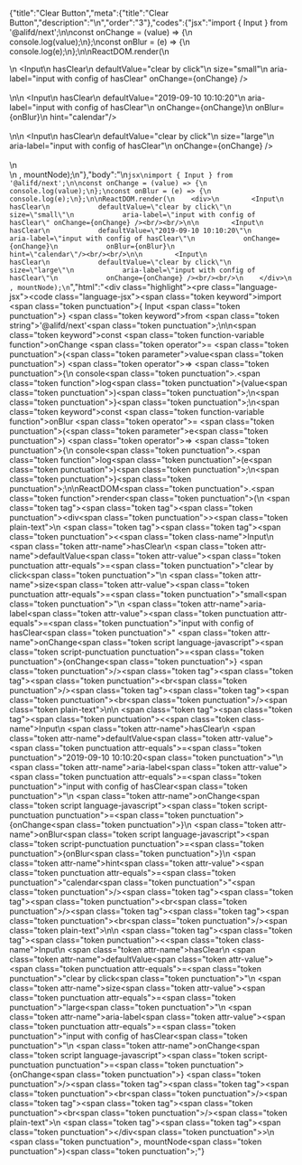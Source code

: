 {"title":"Clear Button","meta":{"title":"Clear Button","description":"\n","order":"3"},"codes":{"jsx":"import { Input } from '@alifd/next';\n\nconst onChange = (value) => {\n    console.log(value);\n};\nconst onBlur = (e) => {\n    console.log(e);\n};\n\nReactDOM.render(\n    <div>\n        <Input\n            hasClear\n            defaultValue=\"clear by click\"\n            size=\"small\"\n            aria-label=\"input with config of hasClear\" onChange={onChange} /><br/><br/>\n\n        <Input\n            hasClear\n            defaultValue=\"2019-09-10 10:10:20\"\n            aria-label=\"input with config of hasClear\"\n            onChange={onChange}\n            onBlur={onBlur}\n            hint=\"calendar\"/><br/><br/>\n\n        <Input\n            hasClear\n            defaultValue=\"clear by click\"\n            size=\"large\"\n            aria-label=\"input with config of hasClear\"\n            onChange={onChange} /><br/><br/>\n    </div>\n    , mountNode);\n"},"body":"\n````jsx\nimport { Input } from '@alifd/next';\n\nconst onChange = (value) => {\n    console.log(value);\n};\nconst onBlur = (e) => {\n    console.log(e);\n};\n\nReactDOM.render(\n    <div>\n        <Input\n            hasClear\n            defaultValue=\"clear by click\"\n            size=\"small\"\n            aria-label=\"input with config of hasClear\" onChange={onChange} /><br/><br/>\n\n        <Input\n            hasClear\n            defaultValue=\"2019-09-10 10:10:20\"\n            aria-label=\"input with config of hasClear\"\n            onChange={onChange}\n            onBlur={onBlur}\n            hint=\"calendar\"/><br/><br/>\n\n        <Input\n            hasClear\n            defaultValue=\"clear by click\"\n            size=\"large\"\n            aria-label=\"input with config of hasClear\"\n            onChange={onChange} /><br/><br/>\n    </div>\n    , mountNode);\n````","html":"<script>(function(){\"use strict\";\n\nvar _next = require(\"@alifd/next\");\n\nvar onChange = function onChange(value) {\n    console.log(value);\n};\nvar onBlur = function onBlur(e) {\n    console.log(e);\n};\n\nReactDOM.render(React.createElement(\n    \"div\",\n    null,\n    React.createElement(_next.Input, {\n        hasClear: true,\n        defaultValue: \"clear by click\",\n        size: \"small\",\n        \"aria-label\": \"input with config of hasClear\", onChange: onChange }),\n    React.createElement(\"br\", null),\n    React.createElement(\"br\", null),\n    React.createElement(_next.Input, {\n        hasClear: true,\n        defaultValue: \"2019-09-10 10:10:20\",\n        \"aria-label\": \"input with config of hasClear\",\n        onChange: onChange,\n        onBlur: onBlur,\n        hint: \"calendar\" }),\n    React.createElement(\"br\", null),\n    React.createElement(\"br\", null),\n    React.createElement(_next.Input, {\n        hasClear: true,\n        defaultValue: \"clear by click\",\n        size: \"large\",\n        \"aria-label\": \"input with config of hasClear\",\n        onChange: onChange }),\n    React.createElement(\"br\", null),\n    React.createElement(\"br\", null)\n), mountNode);})()</script><div class=\"highlight\"><pre class=\"language-jsx\"><code class=\"language-jsx\"><span class=\"token keyword\">import</span> <span class=\"token punctuation\">{</span> Input <span class=\"token punctuation\">}</span> <span class=\"token keyword\">from</span> <span class=\"token string\">'@alifd/next'</span><span class=\"token punctuation\">;</span>\n\n<span class=\"token keyword\">const</span> <span class=\"token function-variable function\">onChange</span> <span class=\"token operator\">=</span> <span class=\"token punctuation\">(</span><span class=\"token parameter\">value</span><span class=\"token punctuation\">)</span> <span class=\"token operator\">=></span> <span class=\"token punctuation\">{</span>\n    console<span class=\"token punctuation\">.</span><span class=\"token function\">log</span><span class=\"token punctuation\">(</span>value<span class=\"token punctuation\">)</span><span class=\"token punctuation\">;</span>\n<span class=\"token punctuation\">}</span><span class=\"token punctuation\">;</span>\n<span class=\"token keyword\">const</span> <span class=\"token function-variable function\">onBlur</span> <span class=\"token operator\">=</span> <span class=\"token punctuation\">(</span><span class=\"token parameter\">e</span><span class=\"token punctuation\">)</span> <span class=\"token operator\">=></span> <span class=\"token punctuation\">{</span>\n    console<span class=\"token punctuation\">.</span><span class=\"token function\">log</span><span class=\"token punctuation\">(</span>e<span class=\"token punctuation\">)</span><span class=\"token punctuation\">;</span>\n<span class=\"token punctuation\">}</span><span class=\"token punctuation\">;</span>\n\nReactDOM<span class=\"token punctuation\">.</span><span class=\"token function\">render</span><span class=\"token punctuation\">(</span>\n    <span class=\"token tag\"><span class=\"token tag\"><span class=\"token punctuation\">&lt;</span>div</span><span class=\"token punctuation\">></span></span><span class=\"token plain-text\">\n        </span><span class=\"token tag\"><span class=\"token tag\"><span class=\"token punctuation\">&lt;</span><span class=\"token class-name\">Input</span></span>\n            <span class=\"token attr-name\">hasClear</span>\n            <span class=\"token attr-name\">defaultValue</span><span class=\"token attr-value\"><span class=\"token punctuation attr-equals\">=</span><span class=\"token punctuation\">\"</span>clear by click<span class=\"token punctuation\">\"</span></span>\n            <span class=\"token attr-name\">size</span><span class=\"token attr-value\"><span class=\"token punctuation attr-equals\">=</span><span class=\"token punctuation\">\"</span>small<span class=\"token punctuation\">\"</span></span>\n            <span class=\"token attr-name\">aria-label</span><span class=\"token attr-value\"><span class=\"token punctuation attr-equals\">=</span><span class=\"token punctuation\">\"</span>input with config of hasClear<span class=\"token punctuation\">\"</span></span> <span class=\"token attr-name\">onChange</span><span class=\"token script language-javascript\"><span class=\"token script-punctuation punctuation\">=</span><span class=\"token punctuation\">{</span>onChange<span class=\"token punctuation\">}</span></span> <span class=\"token punctuation\">/></span></span><span class=\"token tag\"><span class=\"token tag\"><span class=\"token punctuation\">&lt;</span>br</span><span class=\"token punctuation\">/></span></span><span class=\"token tag\"><span class=\"token tag\"><span class=\"token punctuation\">&lt;</span>br</span><span class=\"token punctuation\">/></span></span><span class=\"token plain-text\">\n\n        </span><span class=\"token tag\"><span class=\"token tag\"><span class=\"token punctuation\">&lt;</span><span class=\"token class-name\">Input</span></span>\n            <span class=\"token attr-name\">hasClear</span>\n            <span class=\"token attr-name\">defaultValue</span><span class=\"token attr-value\"><span class=\"token punctuation attr-equals\">=</span><span class=\"token punctuation\">\"</span>2019-09-10 10:10:20<span class=\"token punctuation\">\"</span></span>\n            <span class=\"token attr-name\">aria-label</span><span class=\"token attr-value\"><span class=\"token punctuation attr-equals\">=</span><span class=\"token punctuation\">\"</span>input with config of hasClear<span class=\"token punctuation\">\"</span></span>\n            <span class=\"token attr-name\">onChange</span><span class=\"token script language-javascript\"><span class=\"token script-punctuation punctuation\">=</span><span class=\"token punctuation\">{</span>onChange<span class=\"token punctuation\">}</span></span>\n            <span class=\"token attr-name\">onBlur</span><span class=\"token script language-javascript\"><span class=\"token script-punctuation punctuation\">=</span><span class=\"token punctuation\">{</span>onBlur<span class=\"token punctuation\">}</span></span>\n            <span class=\"token attr-name\">hint</span><span class=\"token attr-value\"><span class=\"token punctuation attr-equals\">=</span><span class=\"token punctuation\">\"</span>calendar<span class=\"token punctuation\">\"</span></span><span class=\"token punctuation\">/></span></span><span class=\"token tag\"><span class=\"token tag\"><span class=\"token punctuation\">&lt;</span>br</span><span class=\"token punctuation\">/></span></span><span class=\"token tag\"><span class=\"token tag\"><span class=\"token punctuation\">&lt;</span>br</span><span class=\"token punctuation\">/></span></span><span class=\"token plain-text\">\n\n        </span><span class=\"token tag\"><span class=\"token tag\"><span class=\"token punctuation\">&lt;</span><span class=\"token class-name\">Input</span></span>\n            <span class=\"token attr-name\">hasClear</span>\n            <span class=\"token attr-name\">defaultValue</span><span class=\"token attr-value\"><span class=\"token punctuation attr-equals\">=</span><span class=\"token punctuation\">\"</span>clear by click<span class=\"token punctuation\">\"</span></span>\n            <span class=\"token attr-name\">size</span><span class=\"token attr-value\"><span class=\"token punctuation attr-equals\">=</span><span class=\"token punctuation\">\"</span>large<span class=\"token punctuation\">\"</span></span>\n            <span class=\"token attr-name\">aria-label</span><span class=\"token attr-value\"><span class=\"token punctuation attr-equals\">=</span><span class=\"token punctuation\">\"</span>input with config of hasClear<span class=\"token punctuation\">\"</span></span>\n            <span class=\"token attr-name\">onChange</span><span class=\"token script language-javascript\"><span class=\"token script-punctuation punctuation\">=</span><span class=\"token punctuation\">{</span>onChange<span class=\"token punctuation\">}</span></span> <span class=\"token punctuation\">/></span></span><span class=\"token tag\"><span class=\"token tag\"><span class=\"token punctuation\">&lt;</span>br</span><span class=\"token punctuation\">/></span></span><span class=\"token tag\"><span class=\"token tag\"><span class=\"token punctuation\">&lt;</span>br</span><span class=\"token punctuation\">/></span></span><span class=\"token plain-text\">\n    </span><span class=\"token tag\"><span class=\"token tag\"><span class=\"token punctuation\">&lt;/</span>div</span><span class=\"token punctuation\">></span></span>\n    <span class=\"token punctuation\">,</span> mountNode<span class=\"token punctuation\">)</span><span class=\"token punctuation\">;</span></code></pre></div>"}